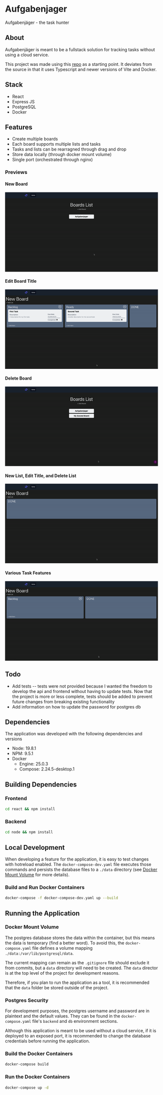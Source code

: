 # Aufgabenjager

Aufgabenjäger - the task hunter

## About

Aufgabenjäger is meant to be a fullstack solution for tracking tasks without using a cloud service.

This project was made using this [repo](https://github.com/AntonioMaccarini/dockerize-react-node-postgres-nginx-application) as a starting point. It deviates from the source in that it uses Typescript and newer versions of Vite and Docker.

## Stack

- React
- Express JS
- PostgreSQL
- Docker

## Features

- Create multiple boards
- Each board supports multiple lists and tasks
- Tasks and lists can be rearragned through drag and drop
- Store data locally (through docker mount volume)
- Single port (orchestrated through nginx)

### Previews

#### New Board

![new_board](assets/new_board.gif)

#### Edit Board Title

![edit_board_title](assets/edit_board.gif)

#### Delete Board

![delete_board](assets/delete_board.gif)

#### New List, Edit Title, and Delete List

![new_list_edit_title_and_delete_list](assets/new_list_and_delete_list.gif)

#### Various Task Features

![various_task_features](assets/various_features_for_tasks.gif)

## Todo

- Add tests -- tests were not provided because I wanted the freedom to develop the api and frontend without having to update tests. Now that the project is more or less complete, tests should be added to prevent future changes from breaking existing functionality
- Add information on how to update the password for postgres db

## Dependencies

The application was developed with the following dependencies and versions

- Node: 19.8.1
- NPM: 9.5.1
- Docker
  - Engine: 25.0.3
  - Compose: 2.24.5-desktop.1

## Building Dependencies

### Frontend

```bash
cd react && npm install
```

### Backend

```bash
cd node && npm install
```

## Local Development

When developing a feature for the application, it is easy to test changes with hotreload enabled. The `docker-compose-dev.yaml` file executes those commands and persists the database files to a `./data` directory (see [Docker Mount Volume](#docker-mount-volume) for more details).

### Build and Run Docker Containers

```bash
docker-compose -f docker-compose-dev.yaml up --build
```

## Running the Application

### Docker Mount Volume

The postgres database stores the data within the container, but this means the data is temporary (find a better word). To avoid this, the `docker-compose.yaml` file defines a volume mapping `./data:/var/lib/postgresql/data`.

The current mapping can remain as the `.gitignore` file should exclude it from commits, but a `data` directory will need to be created. The `data` director is at the top level of the project for development reasons.

Therefore, if you plan to run the application as a tool, it is recommended that the `data` folder be stored outside of the project.

### Postgres Security

For development purposes, the postgres username and password are in plaintext and the default values. They can be found in the `docker-compose.yaml` file's `backend` and `db` environment sections.

Although this application is meant to be used without a cloud service, if it is deployed to an exposed port, it is recommended to change the database credentials before running the application.

### Build the Docker Containers

```bash
docker-compose build
```

### Run the Docker Containers

```bash
docker-compose up -d
```
